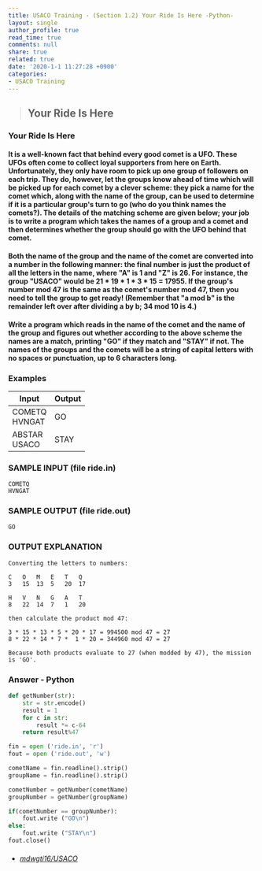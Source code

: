 ```yaml
---
title: USACO Training - (Section 1.2) Your Ride Is Here -Python-
layout: single
author_profile: true
read_time: true
comments: null
share: true
related: true
date: '2020-1-1 11:27:28 +0900'
categories:
- USACO Training
---
```


> ## Your Ride Is Here

### Your Ride Is Here
#### It is a well-known fact that behind every good comet is a UFO. These UFOs often come to collect loyal supporters from here on Earth. Unfortunately, they only have room to pick up one group of followers on each trip. They do, however, let the groups know ahead of time which will be picked up for each comet by a clever scheme: they pick a name for the comet which, along with the name of the group, can be used to determine if it is a particular group's turn to go (who do you think names the comets?). The details of the matching scheme are given below; your job is to write a program which takes the names of a group and a comet and then determines whether the group should go with the UFO behind that comet.

#### Both the name of the group and the name of the comet are converted into a number in the following manner: the final number is just the product of all the letters in the name, where "A" is 1 and "Z" is 26. For instance, the group "USACO" would be 21 * 19 * 1 * 3 * 15 = 17955. If the group's number mod 47 is the same as the comet's number mod 47, then you need to tell the group to get ready! (Remember that "a mod b" is the remainder left over after dividing a by b; 34 mod 10 is 4.)

#### Write a program which reads in the name of the comet and the name of the group and figures out whether according to the above scheme the names are a match, printing "GO" if they match and "STAY" if not. The names of the groups and the comets will be a string of capital letters with no spaces or punctuation, up to 6 characters long.

### Examples

| Input         | Output |
|---------------|--------|
| COMETQ<br>HVNGAT | GO     |
| ABSTAR<br>USACO  | STAY   |
			
### SAMPLE INPUT (file ride.in)
	COMETQ
	HVNGAT

### SAMPLE OUTPUT (file ride.out)

	GO

### OUTPUT EXPLANATION
	Converting the letters to numbers:

	C	O	M	E	T	Q	
	3	15	13	5	20	17	
	
	H	V	N	G	A	T
	8	22	14	7	1	20	
	
	then calculate the product mod 47:
	
	3 * 15 * 13 * 5 * 20 * 17 = 994500 mod 47 = 27
	8 * 22 * 14 * 7 *  1 * 20 = 344960 mod 47 = 27
	
	Because both products evaluate to 27 (when modded by 47), the mission is 'GO'.
	
### Answer - Python
```python
def getNumber(str):
	str = str.encode()
	result = 1
	for c in str:
		result *= c-64
	return result%47

fin = open ('ride.in', 'r')
fout = open ('ride.out', 'w')

cometName = fin.readline().strip()
groupName = fin.readline().strip()

cometNumber = getNumber(cometName)
groupNumber = getNumber(groupName)

if(cometNumber == groupNumber):
	fout.write ("GO\n")    
else:
	fout.write ("STAY\n")    
fout.close()
```

* ###### [mdwgti16/USACO]

[mdwgti16/USACO]: https://github.com/mdwgti16/USACO/tree/master/USACO/Chapter%201/Section%201.2